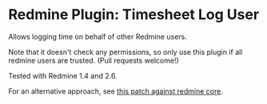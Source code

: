 Redmine Plugin: Timesheet Log User
==================================

Allows logging time on behalf of other Redmine users. 

Note that it doesn't check any permissions, so only use this plugin if all
redmine users are trusted. (Pull requests welcome!)

Tested with Redmine 1.4 and 2.6.

For an alternative approach, see [this patch against redmine core](http://www.redmine.org/issues/3848).
